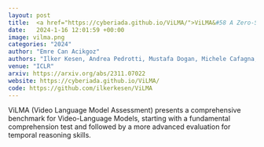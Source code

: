 ```yaml
---
layout: post
title:  <a href="https://cyberiada.github.io/ViLMA/">ViLMA&#58 A Zero-Shot Benchmark for Linguistic and Temporal Grounding in Video-Language Models</a>
date:   2024-1-16 12:01:59 +00:00
image: vilma.png
categories: "2024"
author: "Emre Can Acikgoz"
authors: "Ilker Kesen, Andrea Pedrotti, Mustafa Dogan, Michele Cafagna, <strong>Emre Can Acikgoz</strong>, Letitia Parcalabescu, Iacer Calixto, Anette Frank, Albert Gatt, Aykut Erdem, Erkut Erdem"
venue: "ICLR"
arxiv: https://arxiv.org/abs/2311.07022
website: https://cyberiada.github.io/ViLMA/
code: https://github.com/ilkerkesen/ViLMA
---
```

<!-- ViLMA presents a comprehensive benchmark for Video-Language Models to evaluate their capabilities. It is introduced with an initial assessment that assesses a model's fundamental comprehension skills, which is then followed by a more advanced primary evaluation designed to gauge its specific temporal reasoning abilities. -->
ViLMA (Video Language Model Assessment) presents a comprehensive benchmark for Video-Language Models, starting with a fundamental comprehension test and followed by a more advanced evaluation for temporal reasoning skills.
